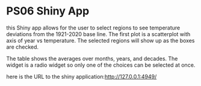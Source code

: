 # PS06 Shiny App
this Shiny app allows for the user to select regions to see temperature deviations from the 1921-2020 base line. The first plot is a scatterplot with axis of year vs temperature. The selected regions will show up as the boxes are checked.

The table shows the averages over months, years, and decades. The widget is a radio widget so only one of the choices can be selected at once.

here is the URL to the shiny application:http://127.0.0.1:4949/
